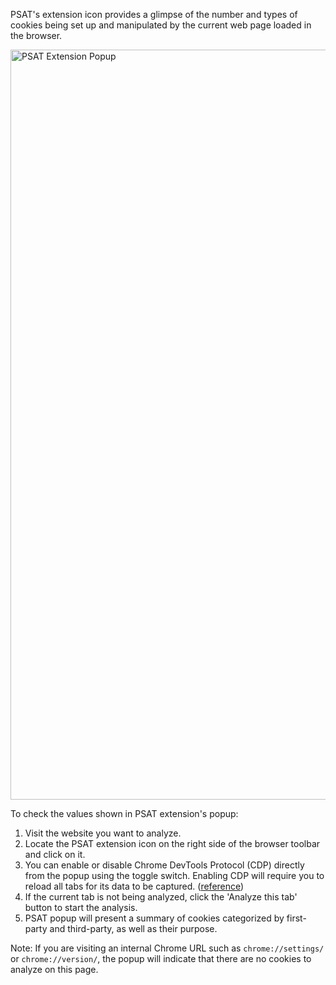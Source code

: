 PSAT's extension icon provides a glimpse of the number and types of cookies being set up and manipulated by the current web page loaded in the browser.

<img width="1200"  alt="PSAT Extension Popup" src="images/extension-popup/psat_v0.5.1_extension_popup_2024_02_22.avif">

To check the values shown in PSAT extension's popup:
1. Visit the website you want to analyze.
2. Locate the PSAT extension icon on the right side of the browser toolbar and click on it.
3. You can enable or disable Chrome DevTools Protocol (CDP) directly from the popup using the toggle switch. Enabling CDP will require you to reload all tabs for its data to be captured. ([reference](https://github.com/GoogleChromeLabs/ps-analysis-tool/wiki/PSAT-Settings-and-Permissions#enabling-chrome-devtools-protocol-in-psat))
4. If the current tab is not being analyzed, click the 'Analyze this tab' button to start the analysis.
5. PSAT popup will present a summary of cookies categorized by first-party and third-party, as well as their purpose.

Note: If you are visiting an internal Chrome URL such as `chrome://settings/` or `chrome://version/`, the popup will indicate that there are no cookies to analyze on this page.
